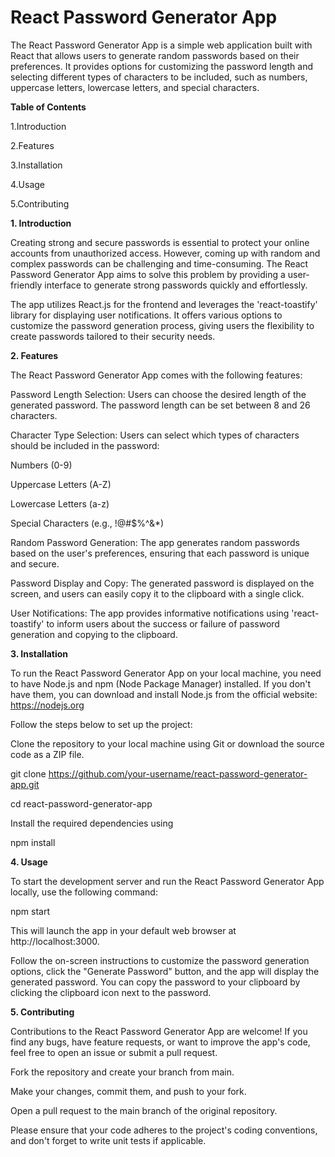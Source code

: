 # React Password Generator App

The React Password Generator App is a simple web application built with React that allows users to generate random passwords based on their preferences. It provides options for customizing the password length and selecting different types of characters to be included, such as numbers, uppercase letters, lowercase letters, and special characters.

**Table of Contents**

1.Introduction

2.Features

3.Installation

4.Usage

5.Contributing


**1. Introduction**

Creating strong and secure passwords is essential to protect your online accounts from unauthorized access. However, coming up with random and complex passwords can be challenging and time-consuming. The React Password Generator App aims to solve this problem by providing a user-friendly interface to generate strong passwords quickly and effortlessly.

The app utilizes React.js for the frontend and leverages the 'react-toastify' library for displaying user notifications. It offers various options to customize the password generation process, giving users the flexibility to create passwords tailored to their security needs.


**2. Features**

The React Password Generator App comes with the following features:

Password Length Selection: Users can choose the desired length of the generated password. The password length can be set between 8 and 26 characters.


Character Type Selection: Users can select which types of characters should be included in the password:

Numbers (0-9)

Uppercase Letters (A-Z)

Lowercase Letters (a-z)

Special Characters (e.g., !@#$%^&*)


Random Password Generation: The app generates random passwords based on the user's preferences, ensuring that each password is unique and secure.


Password Display and Copy: The generated password is displayed on the screen, and users can easily copy it to the clipboard with a single click.


User Notifications: The app provides informative notifications using 'react-toastify' to inform users about the success or failure of password generation and copying to the clipboard.


**3. Installation**

To run the React Password Generator App on your local machine, you need to have Node.js and npm (Node Package Manager) installed. If you don't have them, you can download and install Node.js from the official website: https://nodejs.org

Follow the steps below to set up the project:

Clone the repository to your local machine using Git or download the source code as a ZIP file.


git clone https://github.com/your-username/react-password-generator-app.git


cd react-password-generator-app

Install the required dependencies using

npm install


**4. Usage**

To start the development server and run the React Password Generator App locally, use the following command:


npm start


This will launch the app in your default web browser at http://localhost:3000.

Follow the on-screen instructions to customize the password generation options, click the "Generate Password" button, and the app will display the generated password. You can copy the password to your clipboard by clicking the clipboard icon next to the password.


**5. Contributing**

Contributions to the React Password Generator App are welcome! If you find any bugs, have feature requests, or want to improve the app's code, feel free to open an issue or submit a pull request.

Fork the repository and create your branch from main.

Make your changes, commit them, and push to your fork.

Open a pull request to the main branch of the original repository.

Please ensure that your code adheres to the project's coding conventions, and don't forget to write unit tests if applicable.
